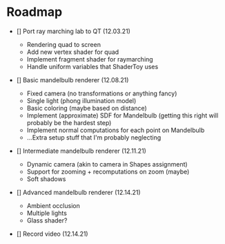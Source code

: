 # Roadmap 

- [] Port ray marching lab to QT (12.03.21)
	+ Rendering quad to screen 
	+ Add new vertex shader for quad 
	+ Implement fragment shader for raymarching 
	+ Handle uniform variables that ShaderToy uses 

- [] Basic mandelbulb renderer (12.08.21)
	+ Fixed camera (no transformations or anything fancy)
	+ Single light (phong illumination model)
	+ Basic coloring (maybe based on distance) 
	+ Implement (approximate) SDF for Mandelbulb (getting this right 
	  will probably be the hardest step)
	+ Implement normal computations for each point on Mandelbulb 
	+ ...Extra setup stuff that I'm probably neglecting 

- [] Intermediate mandelbulb renderer (12.11.21)
	+ Dynamic camera (akin to camera in Shapes assignment)
	+ Support for zooming + recomputations on zoom (maybe)
	+ Soft shadows 

- [] Advanced mandelbulb renderer (12.14.21)
	+ Ambient occlusion 
	+ Multiple lights
	+ Glass shader?

- [] Record video (12.14.21)
